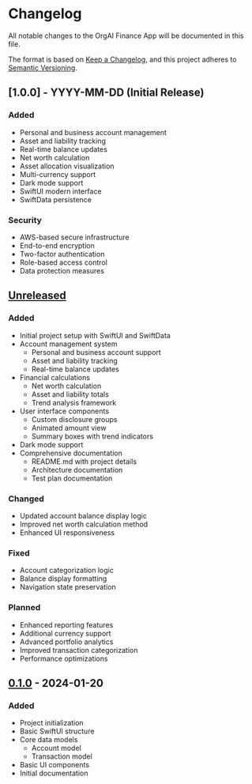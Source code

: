 # Changelog

All notable changes to the OrgAI Finance App will be documented in this file.

The format is based on [Keep a Changelog](https://keepachangelog.com/en/1.0.0/),
and this project adheres to [Semantic Versioning](https://semver.org/spec/v2.0.0.html).

## [1.0.0] - YYYY-MM-DD (Initial Release)

### Added
- Personal and business account management
- Asset and liability tracking
- Real-time balance updates
- Net worth calculation
- Asset allocation visualization
- Multi-currency support
- Dark mode support
- SwiftUI modern interface
- SwiftData persistence

### Security
- AWS-based secure infrastructure
- End-to-end encryption
- Two-factor authentication
- Role-based access control
- Data protection measures

## [Unreleased]

### Added
- Initial project setup with SwiftUI and SwiftData
- Account management system
  - Personal and business account support
  - Asset and liability tracking
  - Real-time balance updates
- Financial calculations
  - Net worth calculation
  - Asset and liability totals
  - Trend analysis framework
- User interface components
  - Custom disclosure groups
  - Animated amount view
  - Summary boxes with trend indicators
- Dark mode support
- Comprehensive documentation
  - README.md with project details
  - Architecture documentation
  - Test plan documentation

### Changed
- Updated account balance display logic
- Improved net worth calculation method
- Enhanced UI responsiveness

### Fixed
- Account categorization logic
- Balance display formatting
- Navigation state preservation

### Planned
- Enhanced reporting features
- Additional currency support
- Advanced portfolio analytics
- Improved transaction categorization
- Performance optimizations

## [0.1.0] - 2024-01-20

### Added
- Project initialization
- Basic SwiftUI structure
- Core data models
  - Account model
  - Transaction model
- Basic UI components
- Initial documentation

[Unreleased]: https://github.com/shayanlatifllc/orgaifinanceapp/compare/v0.1.0...HEAD
[0.1.0]: https://github.com/shayanlatifllc/orgaifinanceapp/releases/tag/v0.1.0 